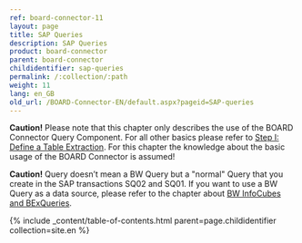 ```yaml
---
ref: board-connector-11
layout: page
title: SAP Queries
description: SAP Queries
product: board-connector
parent: board-connector
childidentifier: sap-queries
permalink: /:collection/:path
weight: 11
lang: en_GB
old_url: /BOARD-Connector-EN/default.aspx?pageid=SAP-queries
---
```


**Caution!** Please note that this chapter only describes the use of the BOARD Connector Query Component. For all other basics please refer to [Step I: Define a Table Extraction](./getting-started-table/step1-define-table-extraction). For this chapter the knowledge about the basic usage of the BOARD Connector is assumed!

**Caution!** Query doesn’t mean a BW Query but a "normal" Query that you create in the SAP transactions SQ02 and SQ01. If you want to use a BW Query as a data source, please refer to the chapter about [BW InfoCubes and BExQueries](./bw-infocubes-and-bex-queries).

{% include _content/table-of-contents.html parent=page.childidentifier collection=site.en %}
